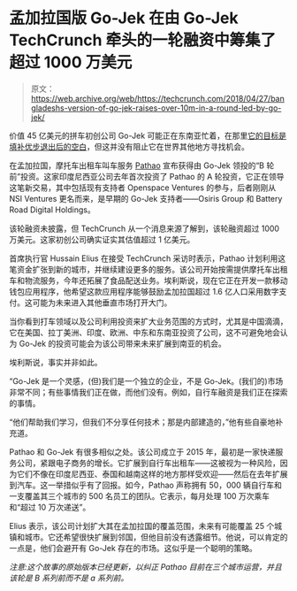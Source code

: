 # 孟加拉国版 Go-Jek 在由 Go-Jek TechCrunch 牵头的一轮融资中筹集了超过 1000 万美元

> 原文：<https://web.archive.org/web/https://techcrunch.com/2018/04/27/bangladeshs-version-of-go-jek-raises-over-10m-in-a-round-led-by-go-jek/>

价值 45 亿美元的拼车初创公司 Go-Jek 可能正在东南亚忙着，在那里[它的目标是填补优步退出后的空白](https://web.archive.org/web/20230128055447/https://techcrunch.com/2018/03/25/gruber-official/)，但这并没有阻止它在世界其他地方寻找机会。

在孟加拉国，摩托车出租车叫车服务 [Pathao](https://web.archive.org/web/20230128055447/https://pathao.com/) 宣布获得由 Go-Jek 领投的“B 轮前”投资。这家印度尼西亚公司去年首次投资了 Pathao 的 A 轮投资，它正在领导这笔新交易，其中包括现有支持者 Openspace Ventures 的参与，后者刚刚从 NSI Ventures 更名而来，是早期的 Go-Jek 支持者——Osiris Group 和 Battery Road Digital Holdings。

该轮融资未披露，但 TechCrunch 从一个消息来源了解到，该轮融资超过 1000 万美元。这家初创公司确实证实其估值超过 1 亿美元。

首席执行官 Hussain Elius 在接受 TechCrunch 采访时表示，Pathao 计划利用这笔资金扩张到新的城市，并继续建设更多的服务。该公司开始按需提供摩托车出租车和物流服务，今年还拓展了食品配送业务。埃利斯说，现在它正在开发一款移动钱包应用程序，他希望这款应用程序能够鼓励孟加拉国超过 1.6 亿人口采用数字支付。这可能为未来进入其他垂直市场打开大门。

当你看到打车领域以及公司利用投资来扩大业务范围的方式时，尤其是中国滴滴，它在美国、拉丁美洲、印度、欧洲、中东和东南亚投资了公司，这不可避免地会认为 Go-Jek 的投资可能会为该公司带来未来扩展到南亚的机会。

埃利斯说，事实并非如此。

“Go-Jek 是一个灵感，(但)我们是一个独立的企业，不是 Go-Jek。(我们的)市场非常不同；有些事情我们正在做，而他们没有。例如，自行车融资是我们正在探索的事情。

“他们帮助我们学习，但我们不分享任何技术；那是内部建造的，”他有些自豪地补充道。

Pathao 和 Go-Jek 有很多相似之处。该公司成立于 2015 年，最初是一家快递服务公司，紧跟电子商务的增长。它扩展到自行车出租车——这被视为一种风险，因为它们不像在印度尼西亚、泰国和越南这样的地方那样受欢迎——然后在去年扩展到汽车。这一举措似乎有了回报。如今，Pathao 声称拥有 50，000 辆自行车和一支覆盖其三个城市的 500 名员工的团队。它表示，每月处理 100 万次乘车和“超过 10 万次递送”。

Elius 表示，该公司计划扩大其在孟加拉国的覆盖范围，未来有可能覆盖 25 个城镇和城市。它还希望很快扩展到邻国，但他目前没有透露细节。他说，可以肯定的一点是，他们会避开有 Go-Jek 存在的市场。这似乎是一个聪明的策略。

*注意:这个故事的原始版本已经更新，以纠正 Pathao 目前在三个城市运营，并且该轮是 B 系列前而不是 a 系列前。*